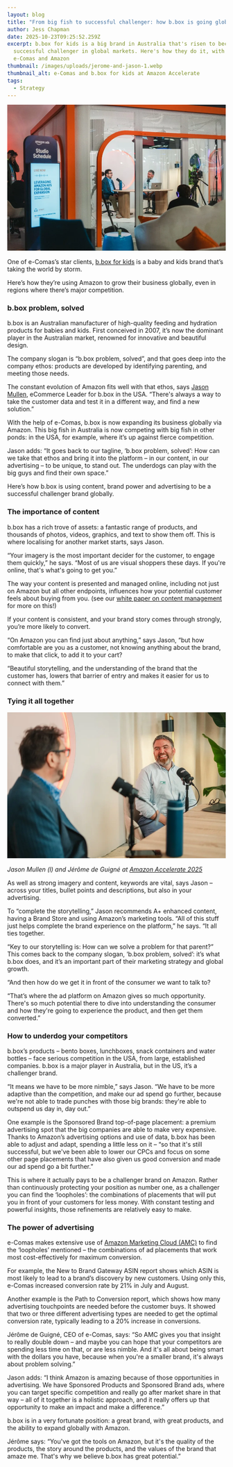 ```yaml
---
layout: blog
title: "From big fish to successful challenger: how b.box is going global"
author: Jess Chapman
date: 2025-10-23T09:25:52.259Z
excerpt: b.box for kids is a big brand in Australia that's risen to become a
  successful challenger in global markets. Here's how they do it, with help from
  e-Comas and Amazon
thumbnail: /images/uploads/jerome-and-jason-1.webp
thumbnail_alt: e-Comas and b.box for kids at Amazon Accelerate
tags:
  - Strategy
---
```

<!--StartFragment-->

![e-Comas and b.box for kids at Amazon Accelerate](/images/uploads/jerome-and-jason-1.webp "e-Comas and b.box for kids at Amazon Accelerate")

One of e-Comas’s star clients, [b.box for kids](https://www.linkedin.com/company/bboxforkids/) is a baby and kids brand that’s taking the world by storm.

Here’s how they’re using Amazon to grow their business globally, even in regions where there’s major competition.

### b.box problem, solved

b.box is an Australian manufacturer of high-quality feeding and hydration products for babies and kids. First conceived in 2007, it’s now the dominant player in the Australian market, renowned for innovative and beautiful design.

The company slogan is “b.box problem, solved”, and that goes deep into the company ethos: products are developed by identifying parenting, and meeting those needs.

The constant evolution of Amazon fits well with that ethos, says [Jason Mullen](https://www.linkedin.com/in/jasonmullenmarketing/), eCommerce Leader for b.box in the USA. “There's always a way to take the customer data and test it in a different way, and find a new solution.”

With the help of e-Comas, b.box is now expanding its business globally via Amazon. This big fish in Australia is now competing with big fish in other ponds: in the USA, for example, where it’s up against fierce competition.

Jason adds: “It goes back to our tagline, ‘b.box problem, solved’: How can we take that ethos and bring it into the platform – in our content, in our advertising – to be unique, to stand out. The underdogs can play with the big guys and find their own space.”

Here’s how b.box is using content, brand power and advertising to be a successful challenger brand globally.

### The importance of content

b.box has a rich trove of assets: a fantastic range of products, and thousands of photos, videos, graphics, and text to show them off. This is where localising for another market starts, says Jason.

“Your imagery is the most important decider for the customer, to engage them quickly,” he says. “Most of us are visual shoppers these days. If you're online, that's what's going to get you.”

The way your content is presented and managed online, including not just on Amazon but all other endpoints, influences how your potential customer feels about buying from you. (see our [white paper on content management](https://e-comas.com/2025/09/09/test.html) for more on this!)

If your content is consistent, and your brand story comes through strongly, you’re more likely to convert.

“On Amazon you can find just about anything,” says Jason, “but how comfortable are you as a customer, not knowing anything about the brand, to make that click, to add it to your cart?

“Beautiful storytelling, and the understanding of the brand that the customer has, lowers that barrier of entry and makes it easier for us to connect with them.”

### Tying it all together

![Jérôme de Guigné and Jason Mullen at Amazon Accelerate 2025](/images/uploads/jerome-and-jason-2.webp "Jérôme de Guigné and Jason Mullen at Amazon Accelerate 2025")

*Jason Mullen (l) and Jérôme de Guigné at [Amazon Accelerate 2025](https://e-comas.com/2025/10/02/ai-expansion-and-amazon-as-a-service-everything-we-learned-at-amazon-accelerate-2025.html)*

As well as strong imagery and content, keywords are vital, says Jason – across your titles, bullet points and descriptions, but also in your advertising.

To “complete the storytelling,” Jason recommends A+ enhanced content, having a Brand Store and using Amazon’s marketing tools. “All of this stuff just helps complete the brand experience on the platform,” he says. “It all ties together.

“Key to our storytelling is: How can we solve a problem for that parent?” This comes back to the company slogan, ‘b.box problem, solved’: it’s what b.box does, and it’s an important part of their marketing strategy and global growth.

“And then how do we get it in front of the consumer we want to talk to?

“That’s where the ad platform on Amazon gives so much opportunity. There's so much potential there to dive into understanding the consumer and how they're going to experience the product, and then get them converted.”

### How to underdog your competitors

b.box’s products – bento boxes, lunchboxes, snack containers and water bottles – face serious competition in the USA, from large, established companies. b.box is a major player in Australia, but in the US, it’s a challenger brand.

“It means we have to be more nimble,” says Jason. “We have to be more adaptive than the competition, and make our ad spend go further, because we're not able to trade punches with those big brands: they're able to outspend us day in, day out.”

One example is the Sponsored Brand top-of-page placement: a premium advertising spot that the big companies are able to make very expensive. Thanks to Amazon’s advertising options and use of data, b.box has been able to adjust and adapt, spending a little less on it – “so that it's still successful, but we've been able to lower our CPCs and focus on some other page placements that have also given us good conversion and made our ad spend go a bit further.”

This is where it actually pays to be a challenger brand on Amazon. Rather than continuously protecting your position as number one, as a challenger you can find the ‘loopholes’: the combinations of placements that will put you in front of your customers for less money. With constant testing and powerful insights, those refinements are relatively easy to make.

### The power of advertising

e-Comas makes extensive use of [Amazon Marketing Cloud (AMC)](https://e-comas.com/2024/05/21/demystifying-amc-e-comas-launches-new-white-paper-on-how-to-use-amazon-marketing-cloud.html) to find the ‘loopholes’ mentioned – the combinations of ad placements that work most cost-effectively for maximum conversion.

For example, the New to Brand Gateway ASIN report shows which ASIN is most likely to lead to a brand’s discovery by new customers. Using only this, e-Comas increased conversion rate by 21% in July and August.

Another example is the Path to Conversion report, which shows how many advertising touchpoints are needed before the customer buys. It showed that two or three different advertising types are needed to get the optimal conversion rate, typically leading to a 20% increase in conversions.

Jérôme de Guigné, CEO of e-Comas, says: “So AMC gives you that insight to really double down – and maybe you can hope that your competitors are spending less time on that, or are less nimble. And it's all about being smart with the dollars you have, because when you're a smaller brand, it's always about problem solving.”

Jason adds: “I think Amazon is amazing because of those opportunities in advertising. We have Sponsored Products and Sponsored Brand ads, where you can target specific competition and really go after market share in that way – all of it together is a holistic approach, and it really offers up that opportunity to make an impact and make a difference.”

b.box is in a very fortunate position: a great brand, with great products, and the ability to expand globally with Amazon.

Jérôme says: “You've got the tools on Amazon, but it's the quality of the products, the story around the products, and the values of the brand that amaze me. That's why we believe b.box has great potential.”

<!--EndFragment-->